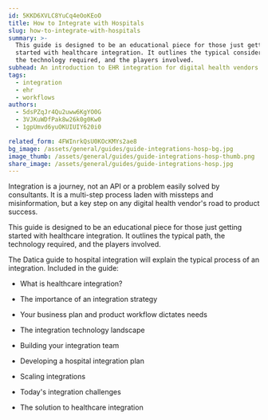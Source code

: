 ```yaml
---
id: 5KKD6XVLC8YuCq4eOoKEoO
title: How to Integrate with Hospitals
slug: how-to-integrate-with-hospitals
summary: >-
  This guide is designed to be an educational piece for those just getting
  started with healthcare integration. It outlines the typical considerations,
  the technology required, and the players involved. 
subhead: An introduction to EHR integration for digital health vendors
tags:
  - integration
  - ehr
  - workflows
authors:
  - 5dsPZqJr4Qu2uww6KgYO0G
  - 3VJKuWDfPak8w26k0g0Kw0
  - 1gpUmvd6yuOKUIUIY620i0

related_form: 4FWInrkQsU0KOcKMYs2ae8
bg_image: /assets/general/guides/guide-integrations-hosp-bg.jpg
image_thumb: /assets/general/guides/guide-integrations-hosp-thumb.png
share_image: /assets/general/guides/guide-integrations-hosp.jpg
---
```

Integration is a journey, not an API or a problem easily solved by consultants. It is a multi-step process laden with missteps and misinformation, but a key step on any digital health vendor's road to product success. 

This guide is designed to be an educational piece for those just getting
started with healthcare integration. It outlines the typical path, the
technology required, and the players involved. 


The Datica guide to hospital integration will explain the typical process of
an integration. Included in the guide:


* What is healthcare integration?

* The importance of an integration strategy

* Your business plan and product workflow dictates needs

* The integration technology landscape

* Building your integration team

* Developing a hospital integration plan

* Scaling integrations

* Today's integration challenges

* The solution to healthcare integration